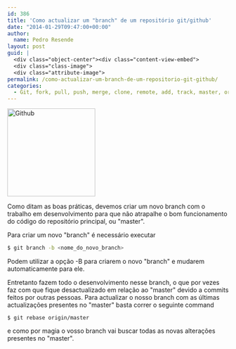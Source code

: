 ```yaml
---
id: 386
title: 'Como actualizar um "branch" de um repositório git/github'
date: "2014-01-29T09:47:00+00:00"
author:
  name: Pedro Resende
layout: post
guid: |
  <div class="object-center"><div class="content-view-embed">
  <div class="class-image">
  <div class="attribute-image">
permalink: /como-actualizar-um-branch-de-um-repositorio-git-github/
categories:
  - Git, fork, pull, push, merge, clone, remote, add, track, master, origin, github
---
```


<div class="object-center">
  <div class="content-view-embed">
    <div class="class-image">
      <div class="attribute-image">
      <img src="https://blog.resende.biz/assets/blog/ezdemo_site/storage/images/media/images/github/12116-1-eng-GB/Github_medium.jpg" width="200" height="200"  style="border: 0px solid ;" alt="Github" title="Github" />
      </div>
    </div>
  </div>
</div>

Como ditam as boas práticas, devemos criar um novo branch com o trabalho em desenvolvimento para que não atrapalhe o bom funcionamento do código do repositório principal, ou "master".

Para criar um novo "branch" é necessário executar

```bash
$ git branch -b <nome_do_novo_branch>
```

Podem utilizar a opção -B para criarem o novo "branch" e mudarem automaticamente para ele.

Entretanto fazem todo o desenvolvimento nesse branch, o que por vezes faz com que fique desactualizado em relação ao "master" devido a commits feitos por outras pessoas. Para actualizar o nosso branch com as últimas actualizações presentes no "master" basta correr o seguinte command

```
$ git rebase origin/master
```

e como por magia o vosso branch vai buscar todas as novas alterações presentes no "master".
